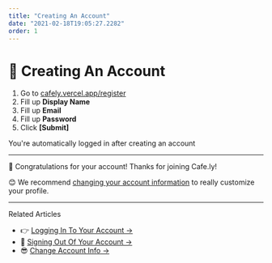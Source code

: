 ```yaml
---
title: "Creating An Account"
date: "2021-02-18T19:05:27.2282"
order: 1
---
```


# 🤩 Creating An Account

1. Go to [cafely.vercel.app/register](cafely.vercel.app/register)
2. Fill up **Display Name**
3. Fill up **Email**
4. Fill up **Password**
5. Click **[Submit]**

You're automatically logged in after creating an account

---

🎉 Congratulations for your account! Thanks for joining Cafe.ly!

😊 We recommend [changing your account information](/manual/ChangeAccountInfo) to really customize your profile.

---

Related Articles

- 👉 [Logging In To Your Account &rarr;](/manual/LoggingIn)
- 🚪 [Signing Out Of Your Account &rarr;](/SigningOut)
- 😎 [Change Account Info &rarr;](/ChangeAccountInfo)
